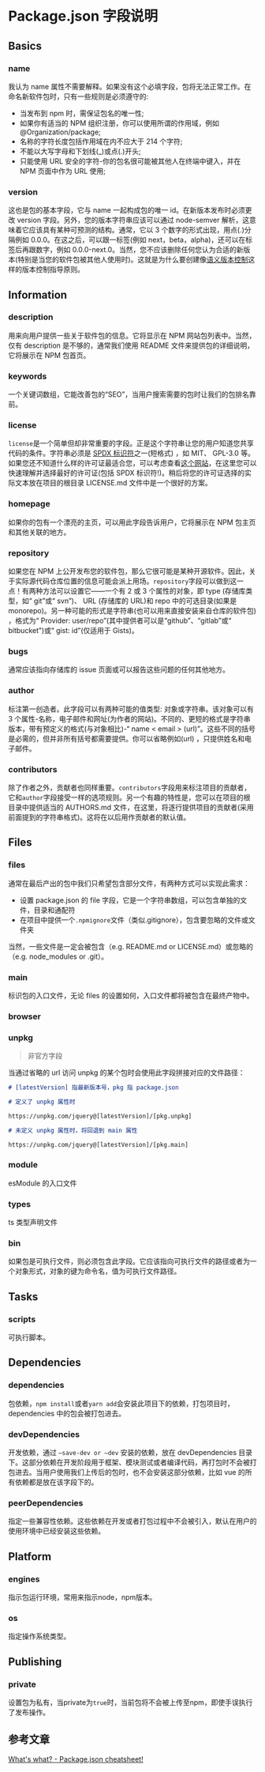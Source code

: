 # Package.json 字段说明

## Basics

### name

我认为 name 属性不需要解释。如果没有这个必填字段，包将无法正常工作。在命名新软件包时，只有一些规则是必须遵守的:

- 当发布到 npm 时，需保证包名的唯一性;
- 如果你有适当的 NPM 组织注册，你可以使用所谓的作用域，例如@Organization/package;
- 名称的字符长度包括作用域在内不应大于 214 个字符;
- 不能以大写字母和下划线(\_)或点(.)开头;
- 只能使用 URL 安全的字符-你的包名很可能被其他人在终端中键入，并在 NPM 页面中作为 URL 使用;

### version

这也是包的基本字段，它与 name 一起构成包的唯一 id。在新版本发布时必须更改 version 字段。另外，您的版本字符串应该可以通过 node-semver 解析，这意味着它应该具有某种可预测的结构。通常，它以 3 个数字的形式出现，用点(.)分隔例如 0.0.0。在这之后，可以跟一标签(例如 next，beta，alpha)，还可以在标签后再跟数字，例如 0.0.0-next.0。当然，您不应该删除任何您认为合适的新版本(特别是当您的软件包被其他人使用时)。这就是为什么要创建像[语义版本控制](https://semver.org/lang/zh-CN/)这样的版本控制指导原则。

## Information

### description

用来向用户提供一些关于软件包的信息。它将显示在 NPM 网站包列表中。当然，仅有 description 是不够的，通常我们使用 README 文件来提供包的详细说明，它将展示在 NPM 包首页。

### keywords

一个关键词数组，它能改善包的“SEO”，当用户搜索需要的包时让我们的包排名靠前。

### license

`license`是一个简单但却非常重要的字段。正是这个字符串让您的用户知道您共享代码的条件。字符串必须是 [SPDX 标识符](https://spdx.org/licenses/)之一(短格式) ，如 MIT、 GPL-3.0 等。如果您还不知道什么样的许可证最适合您，可以考虑查看[这个网站](https://spdx.org/licenses/)，在这里您可以快速理解并选择最好的许可证(包括 SPDX 标识符!)。稍后将您的许可证选择的实际文本放在项目的根目录 LICENSE.md 文件中是一个很好的方案。

### homepage

如果你的包有一个漂亮的主页，可以用此字段告诉用户，它将展示在 NPM 包主页和其他关联的地方。

### repository

如果您在 NPM 上公开发布您的软件包，那么它很可能是某种开源软件。因此，关于实际源代码仓库位置的信息可能会派上用场。`repository`字段可以做到这一点！有两种方法可以设置它——一个有 2 或 3 个属性的对象，即 type (存储库类型，如“ git”或“ svn”)、 URL (存储库的 URL)和 repo 中的可选目录(如果是 monorepo)。另一种可能的形式是字符串(也可以用来直接安装来自仓库的软件包) ，格式为“ Provider: user/repo”(其中提供者可以是“github”、“gitlab”或“ bitbucket”)或“ gist: id”(仅适用于 Gists)。

### bugs

通常应该指向存储库的 issue 页面或可以报告这些问题的任何其他地方。

### author

标注第一创造者。此字段可以有两种可能的值类型: 对象或字符串。该对象可以有 3 个属性-名称，电子邮件和网址(为作者的网站)。不同的、更短的格式是字符串版本，带有预定义的格式(与对象相比)-“ name < email > (url)”。这些不同的括号是必需的，但并非所有括号都需要提供。你可以省略例如(url) ，只提供姓名和电子邮件。

### contributors

除了作者之外，贡献者也同样重要。`contributors`字段用来标注项目的贡献者，它和`author`字段接受一样的选项规则。另一个有趣的特性是，您可以在项目的根目录中提供适当的 AUTHORS.md 文件，在这里，将逐行提供项目的贡献者(采用前面提到的字符串格式)。这将在以后用作贡献者的默认值。

## Files

### files

通常在最后产出的包中我们只希望包含部分文件，有两种方式可以实现此需求：

- 设置 package.json 的 file 字段，它是一个字符串数组，可以包含单独的文件，目录和通配符
- 在项目中提供一个`.npmignore`文件（类似.gitignore），包含要忽略的文件或文件夹

当然，一些文件是一定会被包含（e.g. README.md or LICENSE.md）或忽略的（e.g. node_modules or .git）。

### main

标识包的入口文件，无论 files 的设置如何，入口文件都将被包含在最终产物中。

### browser

### unpkg

> 非官方字段

当通过省略的 url 访问 unpkg 的某个包时会使用此字段拼接对应的文件路径：

```md
# [latestVersion] 指最新版本号，pkg 指 package.json

# 定义了 unpkg 属性时

https://unpkg.com/jquery@[latestVersion]/[pkg.unpkg]

# 未定义 unpkg 属性时，将回退到 main 属性

https://unpkg.com/jquery@[latestVersion]/[pkg.main]
```

### module

esModule 的入口文件

### types

ts 类型声明文件

### bin

如果包是可执行文件，则必须包含此字段。它应该指向可执行文件的路径或者为一个对象形式，对象的键为命令名，值为可执行文件路径。

## Tasks

### scripts

可执行脚本。

## Dependencies

### dependencies

包依赖，`npm install`或者`yarn add`会安装此项目下的依赖，打包项目时， dependencies 中的包会被打包进去。

### devDependencies

开发依赖，通过 `—save-dev or —dev` 安装的依赖，放在 devDependencies 目录下。这部分依赖在开发阶段用于框架、模块测试或者编译代码，再打包时不会被打包进去。当用户使用我们上传后的包时，也不会安装这部分依赖，比如 vue 的所有依赖都是放在该字段下的。

### peerDependencies

指定一些兼容性依赖。这些依赖在开发或者打包过程中不会被引入，默认在用户的使用环境中已经安装这些依赖。

## Platform

### engines

指示包运行环境，常用来指示node，npm版本。

### os

指定操作系统类型。

## Publishing

### private

设置包为私有，当private为`true`时，当前包将不会被上传至npm，即使手误执行了发布操作。

## 参考文章

[What's what? - Package.json cheatsheet!](https://areknawo.com/whats-what-package-json-cheatsheet/)
